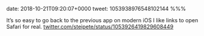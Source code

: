 date: 2018-10-21T09:20:07+0000
tweet: 1053938976548102144
%%%

It’s so easy to go back to the previous app on modern iOS I like links to open Safari for real. [twitter.com/steipete/status/1053926419829608449](https://twitter.com/steipete/status/1053926419829608449)
